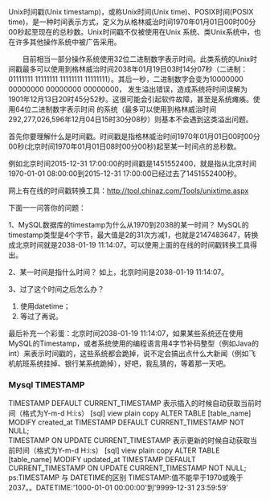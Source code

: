 Unix时间戳(Unix timestamp)，或称Unix时间(Unix time)、POSIX时间(POSIX time)，是一种时间表示方式，定义为从格林威治时间1970年01月01日00时00分00秒起至现在的总秒数。Unix时间戳不仅被使用在Unix 系统、类Unix系统中，也在许多其他操作系统中被广告采用。

　　目前相当一部分操作系统使用32位二进制数字表示时间。此类系统的Unix时间戳最多可以使用到格林威治时间2038年01月19日03时14分07秒（二进制：01111111 11111111 11111111 11111111）。其后一秒，二进制数字会变为10000000 00000000 00000000 00000000， 发生溢出错误，造成系统将时间误解为1901年12月13日20时45分52秒。这很可能会引起软件故障，甚至是系统瘫痪。使用64位二进制数字表示时间 的系统（最多可以使用到格林威治时间292,277,026,596年12月04日15时30分08秒）则基本不会遇到这类溢出问题。

首先你要理解什么是时间戳。时间戳是指格林威治时间1970年01月01日00时00分00秒(北京时间1970年01月01日08时00分00秒)起至某一时间点的总秒数。

例如北京时间2015-12-31 17:00:00的时间戳是1451552400，就是指从北京时间1970-01-01 08:00:00到2015-12-31 17:00:00已经过去了1451552400秒。

网上有在线的时间戳转换工具：http://tool.chinaz.com/Tools/unixtime.aspx

下面一一问答你的问题：

1、MySQL数据库的timestamp为什么从1970到2038的某一时间？
MySQL的timestamp类型是4个字节，最大值是2的31次方减1，也就是2147483647，转换成北京时间就是2038-01-19 11:14:07。可以使用上面的在线的时间戳转换工具得出。

2、某一时间是指什么时间？
如上，北京时间是2038-01-19 11:14:07。

3、过了这个时间之后怎么办？
1) 使用datetime；
2) 等过了再说。

最后补充一个彩蛋：北京时间2038-01-19 11:14:07，如果某些系统还在使用MySQL的Timestamp，或者系统使用的编程语言用4字节补码整型（例如Java的int）来表示时间戳的，这些系统都会跪掉，说不定会搞出点什么大新闻（例如飞机航班系统挂掉、银行某系统跪掉），好吧，我乱猜的，等着那一天吧。

### Mysql TIMESTAMP 

TIMESTAMP DEFAULT CURRENT_TIMESTAMP 表示插入的时候自动获取当前时间（格式为Y-m-d H:i:s）
[sql] view plain copy
ALTER TABLE [table_name] MODIFY created_at TIMESTAMP DEFAULT CURRENT_TIMESTAMP NOT NULL;  
TIMESTAMP ON UPDATE CURRENT_TIMESTAMP 表示更新的时候自动获取当前时间（格式为Y-m-d H:i:s）
[sql] view plain copy
ALTER TABLE [table_name] MODIFY updated_at TIMESTAMP DEFAULT CURRENT_TIMESTAMP ON UPDATE CURRENT_TIMESTAMP NOT NULL;  
ps:TIMESTAMP 与 DATETIME的区别
TIMESTAMP:值不能早于1970或晚于2037。。DATETIME:'1000-01-01 00:00:00'到'9999-12-31 23:59:59'